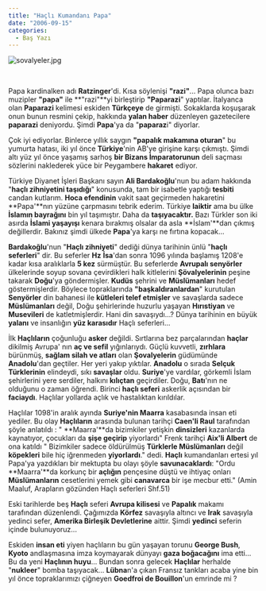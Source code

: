 ```yaml
---
title: "Haçlı Kumandanı Papa"
date: "2006-09-15"
categories: 
  - Baş Yazı
---
```


![sovalyeler.jpg](../uploads/2006/09/sovalyeler.kucukresim.jpg)

  

Papa kardinalken adı **Ratzinger**'di. Kısa söylenişi **"razi"**... Papa olunca bazı muzipler **"papa"** ile **"razi"**yi birleştirip **"Paparazi**" yaptılar. İtalyanca olan **Paparazi** kelimesi eskiden **Türkçeye** de girmişti. Sokaklarda koşuşarak onun bunun resmini çekip, hakkında **yalan haber** düzenleyen gazetecilere **paparazi** deniyordu. Şimdi **Papa**'ya da "**paparaz**i" diyorlar.

Çok iyi ediyorlar. Binlerce yıllık saygın **"papalık makamına oturan**" bu yumurta hatası, iki yıl önce **Türkiye**'nin AB'ye girişine karşı çıkmıştı. Şimdi altı yüz yıl önce yaşamış sarhoş **bir Bizans İmparatorunun** deli saçması sözlerini naklederek yüce bir Peygambere **hakaret** ediyor.

Türkiye Diyanet İşleri Başkanı sayın **Ali Bardakoğlu**'nun bu adam hakkında "**haçlı zihniyetini taşıdığı**" konusunda, tam bir isabetle yaptığı **tesbiti** candan kutlarım. **Hoca efendinin** vakit saat geçirmeden hakaretini **Papa'**nın yüzüne çarpmasını tebrik ederim. Türkiye **laiktir** ama bu ülke **İslamın bayrağını** bin yıl taşımıştır. Daha da **taşıyacaktır.** Bazı Türkler son iki asırda **İslami yaşayışı** kenara bırakmış olsalar da asla **İslam'**dan çıkmış değillerdir. Bakınız şimdi ülkede **Papa**'ya karşı ne fırtına kopacak...

**Bardakoğlu**'nun "**Haçlı zihniyeti**" dediği dünya tarihinin ünlü "**haçlı seferleri**" dir. Bu seferler **Hz** **İsa**'dan sonra 1096 yılında başlamış 1208'e kadar kısa aralıklarla **5 kez** sürmüştür. Bu seferlerde **Avrupalı senyörler** ülkelerinde soyup sovana çevirdikleri halk kitlelerini **Şövalyelerinin** peşine takarak **Doğu**'ya göndermişler. **Kudüs** şehrini ve **Müslümanları** hedef göstermişlerdir. Böylece topraklarında **"başkaldıranlardan**" kurutulan **Senyörler** din bahanesi ile **kütleleri telef etmişler** ve savaşlarda sadece **Müslümanları** değil, Doğu şehirlerinde huzurlu yaşayan **Hırıstiyan** ve **Musevileri** de katletmişlerdir. Hani din savaşıydı...? Dünya tarihinin en büyük **yalanı** ve insanlığın **yüz karasıdır** Haçlı seferleri...

İlk **Haçlıların** çoğunluğu **asker** değildi. Sırtlarına bez parçalarından **haçlar** dikilmiş Avrupa' nın **aç ve sefil** yığınlarıydı. Güçlü kuvvetli, **zırhlara** bürünmüş, **sağlam silah ve atları** olan **Şovalyelerin** güdümünde **Anadolu**'dan geçtiler. Her yeri yakıp yıktılar. **Anadolu** o sırada **Selçuk Türklerinin** elindeydi, sıkı **savaşlar** oldu. **Suriye**'ye vardılar, görkemli İslam şehirlerini yere serdiler, halkını **kılıçtan** geçirdiler. Doğu, **Batı**'nın ne olduğunu o zaman öğrendi. Birinci **haçlı seferi** askerlik açısından bir **faciaydı**. Haçlılar yollarda açlık ve hastalıktan kırıldılar.

Haçlılar 1098'in aralık ayında **Suriye'nin Maarra** kasabasında insan eti yediler. Bu olay **Haçlıların** arasında bulunan tarihçi **Caen'li Raul** tarafından şöyle anlatıldı : " **Maarra'**da bizimkiler yetişkin **dinsizleri** kazanlarda kaynatıyor, çocukları da **şişe geçirip** yiyorlardı" Frenk tarihçi **Aix'li Albert** de ona katıldı " Bizimkiler sadece öldürülmüş **Türklerle Müslümanları** değil **köpekleri** bile hiç iğrenmeden **yiyorlardı**." dedi. **Haçlı** kumandanları ertesi yıl Papa'ya yazdıkları bir mektupta bu olayı şöyle **savunacaklardı**: "Ordu **Maarra'**da korkunç bir **açlığın** pençesine düştü ve ihtiyaç onları **Müslümanların** cesetlerini yemek gibi **canavarca** bir işe mecbur etti." (Amin Maaluf, Arapların gözünden Haçlı seferleri Shf.51)

Eski tarihlerde beş **Haçlı** seferi **Avrupa kilisesi** ve **Papalık** makamı tarafından düzenlendi. Çağımızda **Körfez** savaşıyla altıncı ve **Irak** savaşıyla yedinci sefer, **Amerika Birleşik Devletlerine** aittir. Şimdi **yedinci** seferin içinde bulunuyoruz...

Eskiden **insan eti** yiyen haçlıların bu gün yaşayan torunu **George Bush**, **Kyoto** andlaşmasına imza koymayarak dünyayı **gaza boğacağını** ima etti... Bu da yeni **Haçlının huyu**... Bundan sonra gelecek **Haçlılar** herhalde "**nukleer**" bomba taşıyacak... **Lübna**n'a çıkan Fransız tankları acaba yine bin yıl önce topraklarımızı çiğneyen **Goedfroi de Bouillon**'un emrinde mi ?
